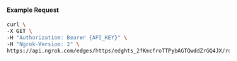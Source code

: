 <!-- Code generated for API Clients. DO NOT EDIT. -->

#### Example Request

```bash
curl \
-X GET \
-H "Authorization: Bearer {API_KEY}" \
-H "Ngrok-Version: 2" \
https://api.ngrok.com/edges/https/edghts_2fKmcfroTTPybAGTQwddZrGQ4JX/routes/edghtsrt_2fKmcgz2Gcs0oTbePaThEkYyYIu/backend
```
